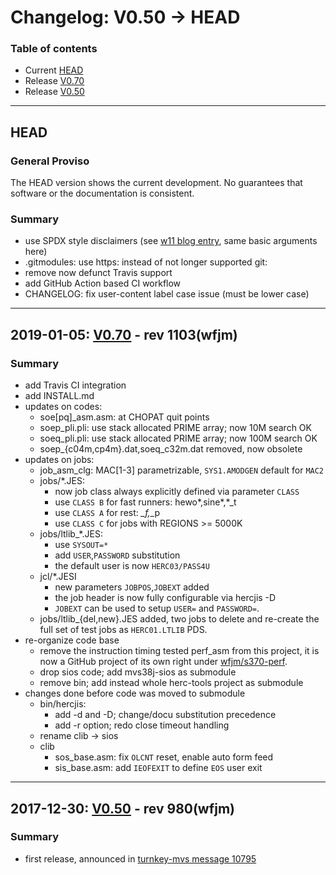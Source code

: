 # Changelog: V0.50 -> HEAD

### Table of contents
- Current [HEAD](#user-content-head)
- Release [V0.70](#user-content-v0.70)
- Release [V0.50](#user-content-v0.50)

<!-- --------------------------------------------------------------------- -->
---
## <a id="head">HEAD</a>
### General Proviso
The HEAD version shows the current development. No guarantees that software or
the documentation is consistent.

### Summary
- use SPDX style disclaimers (see [w11 blog entry](https://wfjm.github.io/blogs/w11/2019-07-21-spdx.html), same basic arguments here)
- .gitmodules: use https: instead of not longer supported git:
- remove now defunct Travis support
- add GitHub Action based CI workflow
- CHANGELOG: fix user-content label case issue (must be lower case)

<!-- --------------------------------------------------------------------- -->
---
## <a id="v0.70">2019-01-05: [V0.70](https://github.com/wfjm/mvs38j-langtest/releases/tag/V0.70) - rev 1103(wfjm)</a>

### Summary

- add Travis CI integration
- add INSTALL.md
- updates on codes:
  - soe[pq]_asm.asm: at CHOPAT quit points
  - soep_pli.pli: use stack allocated PRIME array; now 10M search OK
  - soeq_pli.pli: use stack allocated PRIME array; now 100M search OK
  - soep_{c04m,cp4m}.dat,soeq_c32m.dat removed, now obsolete
- updates on jobs:
  - job_asm_clg: MAC[1-3] parametrizable, `SYS1.AMODGEN` default for `MAC2`
  - jobs/*.JES:
    - now job class always explicitly defined via parameter `CLASS`
    - use `CLASS B` for fast runners: hewo*,sine*,*_t
    - use `CLASS A` for rest: *_f,*_p
    - use `CLASS C` for jobs with REGIONS >= 5000K
  - jobs/ltlib_*.JES:
    - use `SYSOUT=*`
    - add `USER`,`PASSWORD` substitution
    - the default user is now `HERC03/PASS4U`
  - jcl/*.JESI
    - new parameters `JOBPOS`,`JOBEXT` added
    - the job header is now fully configurable via hercjis -D
    - `JOBEXT` can be used to setup `USER=` and `PASSWORD=`.
  - jobs/ltlib_{del,new}.JES added, two jobs to delete and re-create the full
    set of test jobs as `HERC01.LTLIB` PDS.
- re-organize code base
  - remove the instruction timing tested perf_asm from this project, it is now a
    GitHub project of its own right under
    [wfjm/s370-perf](https://github.com/wfjm/s370-perf).
  - drop sios code; add mvs38j-sios as submodule
  - remove bin; add instead whole herc-tools project as submodule
- changes done before code was moved to submodule
  - bin/hercjis:
    - add -d and -D; change/docu substitution precedence
    - add -r option; redo close timeout handling
  - rename clib -> sios
  - clib
    - sos_base.asm: fix `OLCNT` reset, enable auto form feed
    - sis_base.asm: add `IEOFEXIT` to define `EOS` user exit

<!-- --------------------------------------------------------------------- -->
---
## <a id="v0.50">2017-12-30: [V0.50](https://github.com/wfjm/mvs38j-langtest/releases/tag/V0.50) - rev 980(wfjm)</a>

### Summary
- first release, announced in [turnkey-mvs message 10795](https://groups.yahoo.com/neo/groups/turnkey-mvs/conversations/messages/10795)
